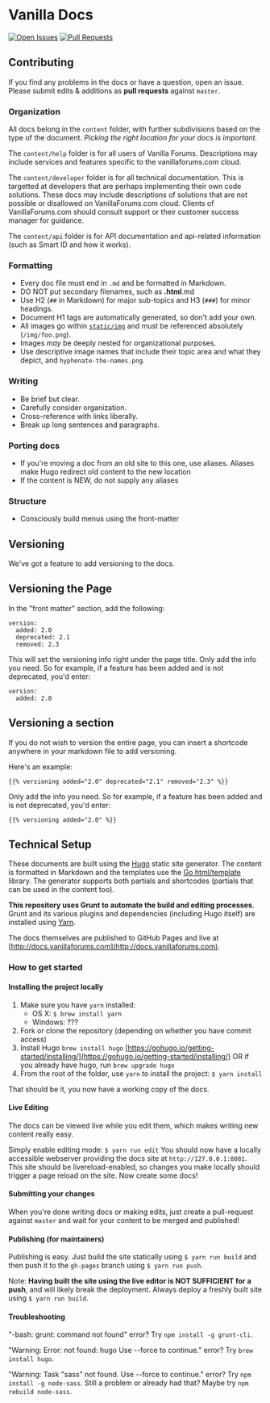 # Vanilla Docs

[![Open Issues](http://img.shields.io/github/issues/vanilla/docs.svg?style=flat)](https://github.com/vanilla/docs/issues) [![Pull Requests](http://img.shields.io/github/issues-pr/vanilla/docs.svg?style=flat)](https://github.com/vanilla/docs/pulls)

## Contributing

If you find any problems in the docs or have a question, open an issue. Please submit edits & additions as __pull requests__ against `master`.

### Organization

All docs belong in the `content` folder, with further subdivisions based on the type of the document. *Picking the right location for your docs is important.*

The `content/help` folder is for all users of Vanilla Forums. Descriptions may include services and features specific to the vanillaforums.com cloud.

The `content/developer` folder is for all technical documentation. This is targetted at developers that are perhaps implementing their own code solutions. These docs may include descriptions of solutions that are not possible or disallowed on VanillaForums.com cloud. Clients of VanillaForums.com should consult support or their customer success manager for guidance.

The `content/api` folder is for API documentation and api-related information (such as Smart ID and how it works).

### Formatting

* Every doc file must end in `.md` and be formatted in Markdown.
* DO NOT put secondary filenames, such as <document>**.html**.md
* Use H2 (`##` in Markdown) for major sub-topics and H3 (`###`) for minor headings.
* Document H1 tags are automatically generated, so don't add your own.
* All images go within [`static/img`](static/img) and must be referenced absolutely (`/img/foo.png`).
* Images *may* be deeply nested for organizational purposes.
* Use descriptive image names that include their topic area and what they depict, and `hyphenate-the-names.png`.

### Writing

* Be brief but clear.
* Carefully consider organization.
* Cross-reference with links liberally.
* Break up long sentences and paragraphs.

### Porting docs

* If you're moving a doc from an old site to this one, use aliases. Aliases make Hugo redirect old content to the new location
* If the content is NEW, do not supply any aliases

### Structure

 * Consciously build menus using the front-matter


## Versioning

We've got a feature to add versioning to the docs. 

## Versioning the Page
In the "front matter" section, add the following:

~~~
version:
  added: 2.0
  deprecated: 2.1
  removed: 2.3
~~~

This will set the versioning info right under the page title. Only add the info you need. So for example, if a feature has been added and is not deprecated, you'd enter:

~~~
version:
  added: 2.0
~~~


## Versioning a section

If you do not wish to version the entire page, you can insert a shortcode anywhere in your markdown file to add versioning.

Here's an example:

~~~
{{% versioning added="2.0" deprecated="2.1" removed="2.3" %}}
~~~

Only add the info you need. So for example, if a feature has been added and is not deprecated, you'd enter:

~~~
{{% versioning added="2.0" %}}
~~~


## Technical Setup

These documents are built using the [Hugo](https://gohugo.io) static site generator. The content is formatted in Markdown and the templates use the [Go html/template](http://gohugo.io/templates/go-templates/) library. The generator supports both partials and shortcodes (partials that can be used in the content too).

__This repository uses Grunt to automate the build and editing processes__. Grunt and its various plugins and dependencies (including Hugo itself) are installed using [Yarn](https://yarnpkg.com/).

The docs themselves are published to GitHub Pages and live at [http://docs.vanillaforums.com](http://docs.vanillaforums.com).

### How to get started

#### Installing the project locally

1. Make sure you have `yarn` installed:
	* OS X: `$ brew install yarn`
	* Windows: ???
2. Fork or clone the repository (depending on whether you have commit access)
3. Install Hugo `brew install hugo` [https://gohugo.io/getting-started/installing/](https://gohugo.io/getting-started/installing/) OR if you already have hugo, run `brew upgrade hugo`
4. From the root of the folder, use `yarn` to install the project: `$ yarn install`

That should be it, you now have a working copy of the docs.

#### Live Editing 

The docs can be viewed live while you edit them, which makes writing new content really easy. 

Simply enable editing mode: `$ yarn run edit`
You should now have a locally accessible webserver providing the docs site at `http://127.0.0.1:8081`. This site should be livereload-enabled, so changes you make locally should trigger a page reload on the site. Now create some docs!

#### Submitting your changes

When you're done writing docs or making edits, just create a pull-request against `master` and wait for your content to be merged and published!

#### Publishing (for maintainers)

Publishing is easy. Just build the site statically using `$ yarn run build` and then push it to the `gh-pages` branch using `$ yarn run push`. 

Note: **Having built the site using the live editor is NOT SUFFICIENT for a push**, and will likely break the deployment. Always deploy a freshly built site using `$ yarn run build`.

#### Troubleshooting

"-bash: grunt: command not found" error? Try `npm install -g grunt-cli`.

"Warning: Error: not found: hugo Use --force to continue." error? Try `brew install hugo`.

"Warning: Task "sass" not found. Use --force to continue." error? Try `npm install -g node-sass`. Still a problem or already had that? Maybe try `npm rebuild node-sass`.

